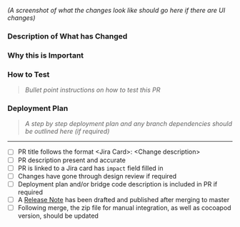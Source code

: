 _(A screenshot of what the changes look like should go here if there are UI changes)_

### Description of What has Changed

### Why this is Important

### How to Test
> _Bullet point instructions on how to test this PR_

### Deployment Plan
> _A step by step deployment plan and any branch dependencies should be outlined here (if required)_

---
- [ ] PR title follows the format \<Jira Card\>: \<Change description\>
- [ ] PR description present and accurate
- [ ] PR is linked to a Jira card has `impact` field filled in
- [ ] Changes have gone through design review if required
- [ ] Deployment plan and/or bridge code description is included in PR if required
- [ ] A [Release Note](https://www.notion.so/adasupport/Creating-Release-Notes-36906dfa8a2b4f10a31dc23b8d46681a) has been drafted and published after merging to master
- [ ] Following merge, the zip file for manual integration, as well as cocoapod version, should be updated
